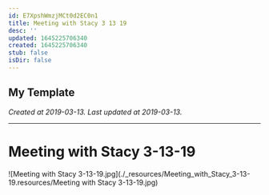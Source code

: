 ```yaml
---
id: E7XpshWmzjMCt0d2EC0n1
title: Meeting with Stacy 3 13 19
desc: ''
updated: 1645225706340
created: 1645225706340
stub: false
isDir: false
---
```

My Template
---

_Created at 2019-03-13._
_Last updated at 2019-03-13._




---

# Meeting with Stacy 3-13-19


![Meeting with Stacy 3-13-19.jpg](./_resources/Meeting_with_Stacy_3-13-19.resources/Meeting with Stacy 3-13-19.jpg)

